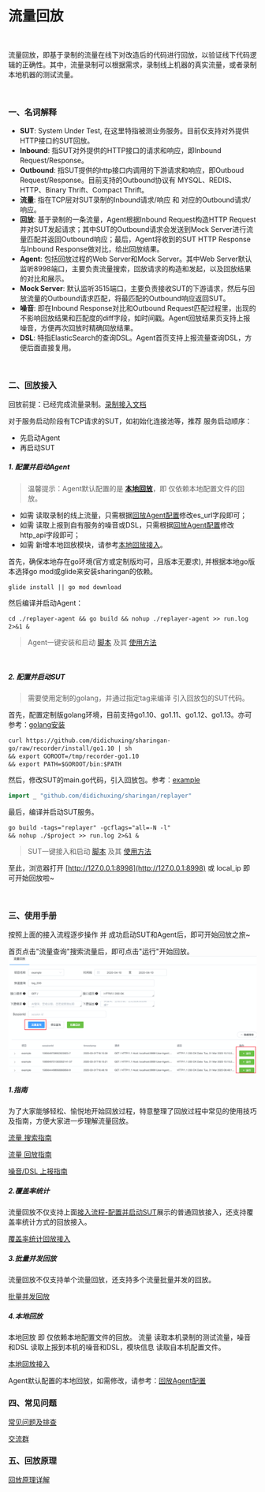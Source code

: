 # 流量回放

<br>

流量回放，即基于录制的流量在线下对改造后的代码进行回放，以验证线下代码逻辑的正确性。其中，流量录制可以根据需求，录制线上机器的真实流量，或者录制本地机器的测试流量。

<br>

### 一、名词解释
* **SUT**: System Under Test, 在这里特指被测业务服务。目前仅支持对外提供HTTP接口的SUT回放。
* **Inbound**: 指SUT对外提供的HTTP接口的请求和响应，即Inbound Request/Response。
* **Outbound**: 指SUT提供的http接口内调用的下游请求和响应，即Outboud Request/Response。目前支持的Outbound协议有 MYSQL、REDIS、HTTP、Binary Thrift、Compact Thrift。
* **流量**: 指在TCP层对SUT录制的Inbound请求/响应 和 对应的Outbound请求/响应。
* **回放**: 基于录制的一条流量，Agent根据Inbound Request构造HTTP Request并对SUT发起请求；其中SUT的Outbound请求会发送到Mock Server进行流量匹配并返回Outbound响应；最后，Agent将收到的SUT HTTP Response与Inbound Response做对比，给出回放结果。
* **Agent**: 包括回放过程的Web Server和Mock Server。其中Web Server默认监听8998端口，主要负责流量搜索，回放请求的构造和发起，以及回放结果的对比和展示。
* **Mock Server**: 默认监听3515端口，主要负责接收SUT的下游请求，然后与回放流量的Outbound请求匹配，将最匹配的Outbound响应返回SUT。
* **噪音**: 即在Inbound Response对比和Outbound Request匹配过程里，出现的不影响回放结果和匹配度的diff字段，如时间戳。Agent回放结果页支持上报噪音，方便再次回放时精确回放结果。
* **DSL**: 特指ElasticSearch的查询DSL。Agent首页支持上报流量查询DSL，方便后面直接复用。

<br>

### 二、回放接入

回放前提：已经完成流量录制。[录制接入文档](../recorder/README.md)

对于服务启动阶段有TCP请求的SUT，如初始化连接池等，推荐 服务启动顺序：
* 先启动Agent 
* 再启动SUT

##### 1. 配置并启动Agent

> 温馨提示：Agent默认配置的是 **[本地回放](#4本地回放)**，即 仅依赖本地配置文件的回放。
* 如需 读取录制的线上流量，只需根据[回放Agent配置](./replayer-conf.md#5-es_url)修改es_url字段即可；
* 如需 读取上报到自有服务的噪音或DSL，只需根据[回放Agent配置](./replayer-conf.md#4-http_api)修改http_api字段即可；
* 如需 新增本地回放模块，请参考[本地回放接入](./replayer-local.md)。

首先，确保本地存在go环境(官方或定制版均可，且版本无要求), 并根据本地go版本选择go mod或glide来安装sharingan的依赖。
```shell script
glide install || go mod download
```
然后编译并启动Agent：
```shell script
cd ./replayer-agent && go build && nohup ./replayer-agent >> run.log 2>&1 &
```
> Agent一键安装和启动 [脚本](../../replayer-agent/control.sh) 及其 [使用方法](./replayer-agent.md)

<br>

##### 2. 配置并启动SUT

> 需要使用定制的golang，并通过指定tag来编译 引入回放包的SUT代码。

首先，配置定制版golang环境，目前支持go1.10、go1.11、go1.12、go1.13。亦可参考：[golang安装](https://github.com/didichuxing/sharingan-go)
```shell script
curl https://github.com/didichuxing/sharingan-go/raw/recorder/install/go1.10 | sh
&& export GOROOT=/tmp/recorder-go1.10
&& export PATH=$GOROOT/bin:$PATH
```

然后，修改SUT的main.go代码，引入回放包。参考：[example](../../example/replayer/main.go)
```go
import _ "github.com/didichuxing/sharingan/replayer"
```

最后，编译并启动SUT服务。
```shell script
go build -tags="replayer" -gcflags="all=-N -l"
&& nohup ./$project >> run.log 2>&1 &
```
> SUT一键接入和启动 [脚本](../../example/replayer/sut_replayer.sh) 及其 [使用方法](./replayer-sut.md)

至此，浏览器打开 [http://127.0.0.1:8998](http://127.0.0.1:8998) 或 local_ip 即可开始回放啦~

<br>

### 三、使用手册

按照上面的接入流程逐步操作 并 成功启动SUT和Agent后，即可开始回放之旅~

首页点击"流量查询"搜索流量后，即可点击"运行"开始回放。
![web_index](../images/web_index.png)

##### 1.指南

为了大家能够轻松、愉悦地开始回放过程，特意整理了回放过程中常见的使用技巧及指南，方便大家进一步理解流量回放。

[流量 搜索指南](./guide/search.md)

[流量 回放指南](./guide/replay.md)

[噪音/DSL 上报指南](./guide/report.md)

##### 2.覆盖率统计

流量回放不仅支持上面[接入流程-配置并启动SUT](#2-配置并启动sut)展示的普通回放接入，还支持覆盖率统计方式的回放接入。

[覆盖率统计回放接入](./replayer-codecov.md)

##### 3.批量并发回放

流量回放不仅支持单个流量回放，还支持多个流量批量并发的回放。

[批量并发回放](./replayer-parallel.md)

##### 4.本地回放
本地回放 即 仅依赖本地配置文件的回放。 流量 读取本机录制的测试流量，噪音和DSL 读取上报到本机的噪音和DSL，模块信息 读取自本机配置文件。

[本地回放接入](./replayer-local.md)

Agent默认配置的本地回放，如需修改，请参考：[回放Agent配置](./replayer-conf.md#4-http_api)

### 四、常见问题
[常见问题及排查](./guide/troubleshoot.md)

[交流群](./guide/troubleshoot.md#交流群)

### 五、回放原理
[回放原理详解](./replayer-theory.md)
